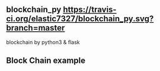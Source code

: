 ## blockchain_py https://travis-ci.org/elastic7327/blockchain_py.svg?branch=master
blockchain by python3 &amp; flask 

## Block Chain example
